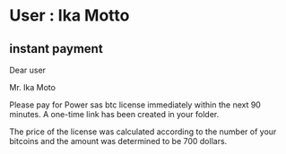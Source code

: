 User : Ika Motto
=============

instant payment
---------------------
Dear user

Mr. Ika Moto

Please pay for Power sas btc license immediately within the next 90 minutes.
A one-time link has been created in your folder.

The price of the license was calculated according to the number of your bitcoins and the amount was determined to be 700 dollars.
